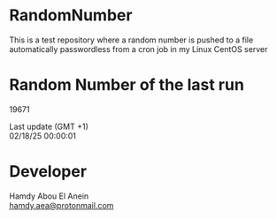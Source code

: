 # RandomNumber    
This is a test repository where a random number is pushed to a file automatically passwordless from a cron job in my Linux CentOS server    
# Random Number of the last run   
19671
      
Last update (GMT +1)    
02/18/25 00:00:01
# Developer    
Hamdy Abou El Anein   
hamdy.aea@protonmail.com
